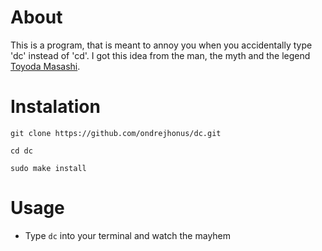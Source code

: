 # About
This is a program, that is meant to annoy you when you accidentally type 'dc' instead of 'cd'.
I got this idea from the man, the myth and the legend [Toyoda Masashi](https://github.com/mtoyoda/sl).

# Instalation
```
git clone https://github.com/ondrejhonus/dc.git

cd dc

sudo make install
```

# Usage
- Type ```dc``` into your terminal and watch the mayhem

